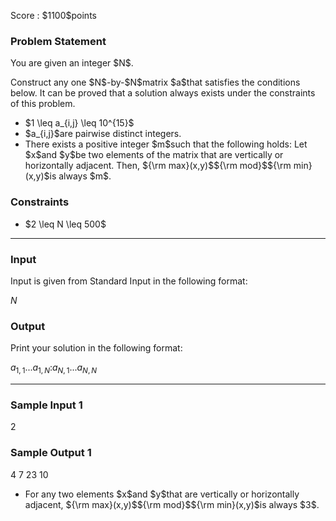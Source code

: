 
<div>

<span>

<span>

<p>
Score : $1100$points
</p>

<div>

<section>

### **Problem Statement**

<p>
You are given an integer $N$.
</p>

<p>
Construct any one $N$-by-$N$matrix $a$that satisfies the conditions below. It can be proved that a solution always exists under the constraints of this problem.
</p>

<ul>

<li>
$1 \leq a_{i,j} \leq 10^{15}$
</li>

<li>
$a_{i,j}$are pairwise distinct integers.
</li>

<li>
There exists a positive integer $m$such that the following holds: Let $x$and $y$be two elements of the matrix that are vertically or horizontally adjacent. Then, ${\rm max}(x,y)$${\rm mod}$${\rm min}(x,y)$is always $m$.
</li>

</ul>

</section>

</div>

<div>

<section>

### **Constraints**

<ul>

<li>
$2 \leq N \leq 500$
</li>

</ul>

</section>

</div>

---

<div>

<div>

<section>

### **Input**

<p>
Input is given from Standard Input in the following format:
</p>

<div>

$N$
</div>

</section>

</div>

<div>

<section>

### **Output**

<p>
Print your solution in the following format:
</p>

<div>

$a_{1,1}$$...$$a_{1,N}$$:$$a_{N,1}$$...$$a_{N,N}$
</div>

</section>

</div>

</div>

---

<div>

<section>

### **Sample Input 1**

<div>

2

</div>

</section>

</div>

<div>

<section>

### **Sample Output 1**

<div>

4 7
23 10

</div>

<ul>

<li>
For any two elements $x$and $y$that are vertically or horizontally adjacent, ${\rm max}(x,y)$${\rm mod}$${\rm min}(x,y)$is always $3$.
</li>

</ul>

</section>

</div>

</span>

</span>

</div>
